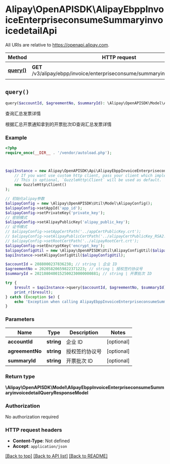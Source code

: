 # Alipay\OpenAPISDK\AlipayEbppInvoiceEnterpriseconsumeSummaryinvoicedetailApi

All URIs are relative to https://openapi.alipay.com.

Method | HTTP request | Description
------------- | ------------- | -------------
[**query()**](AlipayEbppInvoiceEnterpriseconsumeSummaryinvoicedetailApi.md#query) | **GET** /v3/alipay/ebpp/invoice/enterpriseconsume/summaryinvoicedetail/query | 查询汇总发票详情


## `query()`

```php
query($accountId, $agreementNo, $summaryId): \Alipay\OpenAPISDK\Model\AlipayEbppInvoiceEnterpriseconsumeSummaryinvoicedetailQueryResponseModel
```

查询汇总发票详情

根据汇总开票通知拿到的开票批次ID查询汇总发票详情

### Example

```php
<?php
require_once(__DIR__ . '/vendor/autoload.php');



$apiInstance = new Alipay\OpenAPISDK\Api\AlipayEbppInvoiceEnterpriseconsumeSummaryinvoicedetailApi(
    // If you want use custom http client, pass your client which implements `GuzzleHttp\ClientInterface`.
    // This is optional, `GuzzleHttp\Client` will be used as default.
    new GuzzleHttp\Client()
);

// 初始化alipay参数
$alipayConfig = new \Alipay\OpenAPISDK\Util\Model\AlipayConfig();
$alipayConfig->setAppId('app_id');
$alipayConfig->setPrivateKey('private_key');
// 密钥模式
$alipayConfig->setAlipayPublicKey('alipay_public_key');
// 证书模式
// $alipayConfig->setAppCertPath('../appCertPublicKey.crt');
// $alipayConfig->setAlipayPublicCertPath('../alipayCertPublicKey_RSA2.crt');
// $alipayConfig->setRootCertPath('../alipayRootCert.crt');
$alipayConfig->setEncryptKey('encrypt_key');
$alipayConfigUtil = new \Alipay\OpenAPISDK\Util\AlipayConfigUtil($alipayConfig);
$apiInstance->setAlipayConfigUtil($alipayConfigUtil);

$accountId = 2088000237836238; // string | 企业 ID
$agreementNo = 20205820659822371223; // string | 授权签约协议号
$summaryId = 2021080400152500230000000881; // string | 开票批次 ID

try {
    $result = $apiInstance->query($accountId, $agreementNo, $summaryId);
    print_r($result);
} catch (Exception $e) {
    echo 'Exception when calling AlipayEbppInvoiceEnterpriseconsumeSummaryinvoicedetailApi->query: ', $e->getMessage(), PHP_EOL;
}
```

### Parameters

Name | Type | Description  | Notes
------------- | ------------- | ------------- | -------------
 **accountId** | **string**| 企业 ID | [optional]
 **agreementNo** | **string**| 授权签约协议号 | [optional]
 **summaryId** | **string**| 开票批次 ID | [optional]

### Return type

**\Alipay\OpenAPISDK\Model\AlipayEbppInvoiceEnterpriseconsumeSummaryinvoicedetailQueryResponseModel**

### Authorization

No authorization required

### HTTP request headers

- **Content-Type**: Not defined
- **Accept**: `application/json`

[[Back to top]](#) [[Back to API list]](../../README.md#api-endpoints)
[[Back to README]](../../README.md)
